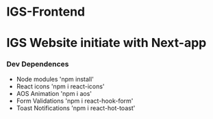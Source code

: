 # IGS-Frontend

# IGS Website initiate with Next-app

### Dev Dependences

- Node modules 'npm install'
- React icons 'npm i react-icons'
- AOS Animation 'npm i aos'
- Form Validations 'npm i react-hook-form'
- Toast Notifications 'npm i react-hot-toast'
